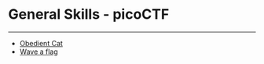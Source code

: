 # General Skills - picoCTF
--------
- [Obedient Cat](./ObedientCat/README.md)
- [Wave a flag](./Waveaflag/README.md)